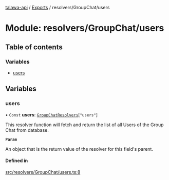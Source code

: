 [talawa-api](../README.md) / [Exports](../modules.md) / resolvers/GroupChat/users

# Module: resolvers/GroupChat/users

## Table of contents

### Variables

- [users](resolvers_GroupChat_users.md#users)

## Variables

### users

• `Const` **users**: [`GroupChatResolvers`](types_generatedGraphQLTypes.md#groupchatresolvers)[``"users"``]

This resolver function will fetch and return the list of all Users of the Group Chat from database.

**`Param`**

An object that is the return value of the resolver for this field's parent.

#### Defined in

[src/resolvers/GroupChat/users.ts:8](https://github.com/PalisadoesFoundation/talawa-api/blob/1bb35e9/src/resolvers/GroupChat/users.ts#L8)
